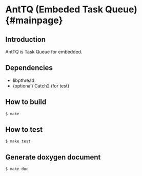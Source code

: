 AntTQ (Embeded Task Queue) {#mainpage}
==========================

Introduction
------------

AntTQ is Task Queue for embedded.

Dependencies
------------

- libpthread
- (optional) Catch2 (for test)

How to build
------------

```
$ make
```

How to test
-----------

```
$ make test
```

Generate doxygen document
-------------------------

```
$ make doc
```


